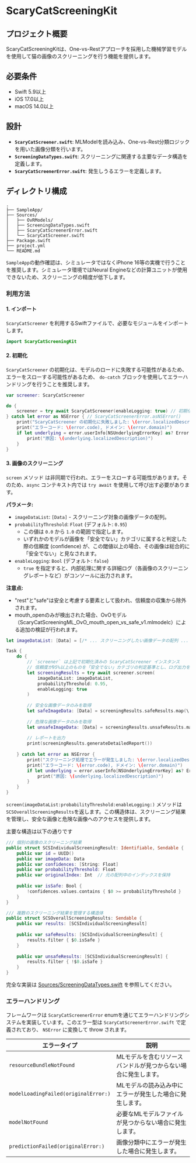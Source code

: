 # ScaryCatScreeningKit

## プロジェクト概要

ScaryCatScreeningKitは、One-vs-Restアプローチを採用した機械学習モデルを使用して猫の画像のスクリーニングを行う機能を提供します。

## 必要条件

- Swift 5.9以上
- iOS 17.0以上
- macOS 14.0以上

## 設計

*   **`ScaryCatScreener.swift`**: MLModelを読み込み、One-vs-Rest分類ロジックを用いた画像分類を行います。
*   **`ScreeningDataTypes.swift`**: スクリーニングに関連する主要なデータ構造を定義します。
*   **`ScaryCatScreenerError.swift`**: 発生しうるエラーを定義します。

## ディレクトリ構成

```tree
.
├── SampleApp/
├── Sources/
│   ├── OvRModels/          
│   ├── ScreeningDataTypes.swift  
│   ├── ScaryCatScreenerError.swift
│   └── ScaryCatScreener.swift
├── Package.swift
├── project.yml
└── README.md
```

`SampleApp`の動作確認は、シミュレータではなくiPhone 16等の実機で行うことを推奨します。シミュレータ環境ではNeural Engineなどの計算ユニットが使用できないため、スクリーニングの精度が低下します。

### 利用方法

#### 1. インポート

`ScaryCatScreener` を利用するSwiftファイルで、必要なモジュールをインポートします。

```swift
import ScaryCatScreeningKit
```

#### 2. 初期化

`ScaryCatScreener` の初期化は、モデルのロードに失敗する可能性があるため、エラーをスローする可能性があるため、 `do-catch` ブロックを使用してエラーハンドリングを行うことを推奨します。

```swift
var screener: ScaryCatScreener

do {
    screener = try await ScaryCatScreener(enableLogging: true) // 初期化時のログ出力を有効にする例
} catch let error as NSError { // ScaryCatScreenerError.asNSError()
    print("ScaryCatScreener の初期化に失敗しました: \(error.localizedDescription)")
    print("エラーコード: \(error.code), ドメイン: \(error.domain)")
    if let underlying = error.userInfo[NSUnderlyingErrorKey] as? Error {
        print("原因: \(underlying.localizedDescription)")
    }
}
```

#### 3. 画像のスクリーニング

`screen` メソッド は非同期で行われ、エラーをスローする可能性があります。そのため、`async` コンテキスト内では `try await` を使用して呼び出す必要があります。

**パラメータ:**

-   `imageDataList`: `[Data]` - スクリーニング対象の画像データの配列。
-   `probabilityThreshold`: `Float` (デフォルト: `0.95`)
    -   この値は `0.0` から `1.0` の範囲で指定します。
    -   いずれかのモデルが画像を「安全でない」カテゴリに属すると判定した際の信頼度 (confidence) が、この閾値以上の場合、その画像は総合的に「安全でない」と見なされます。
-   `enableLogging`: `Bool` (デフォルト: `false`)
    -   `true` を指定すると、内部処理に関する詳細ログ（各画像のスクリーニングレポートなど）がコンソールに出力されます。

**注意点:**
- "rest"と"safe"は安全と考慮する要素として扱われ、信頼度の収集から除外されます。
- mouth_openのみが検出された場合、OvOモデル（ScaryCatScreeningML_OvO_mouth_open_vs_safe_v1.mlmodelc）による追加の検証が行われます。

```swift
let imageDataList: [Data] = [/* ... スクリーニングしたい画像データの配列 ... */] 

Task {
    do {
        // `screener` は上記で初期化済みの ScaryCatScreener インスタンス
        // 信頼度が95%以上のものを「安全でない」カテゴリの判定基準とし、ログ出力を有効にする例
        let screeningResults = try await screener.screen(
            imageDataList: imageDataList, 
            probabilityThreshold: 0.95, 
            enableLogging: true
        )
        
        // 安全な画像データのみを取得
        let safeImageData: [Data] = screeningResults.safeResults.map(\.imageData)
        
        // 危険な画像データのみを取得
        let unsafeImageData: [Data] = screeningResults.unsafeResults.map(\.imageData)
        
        // レポートを出力
        print(screeningResults.generateDetailedReport())
        
    } catch let error as NSError {
        print("スクリーニング処理でエラーが発生しました: \(error.localizedDescription)")
        print("エラーコード: \(error.code), ドメイン: \(error.domain)")
        if let underlying = error.userInfo[NSUnderlyingErrorKey] as? Error {
            print("原因: \(underlying.localizedDescription)")
        }
    }
}
```

`screen(imageDataList:probabilityThreshold:enableLogging:)` メソッドは`SCSOverallScreeningResults`を返します。この構造体は、スクリーニング結果を管理し、安全な画像と危険な画像へのアクセスを提供します。

主要な構造は以下の通りです

```swift
/// 個別の画像のスクリーニング結果
public struct SCSIndividualScreeningResult: Identifiable, Sendable {
    public var id = UUID()
    public var imageData: Data
    public var confidences: [String: Float]
    public var probabilityThreshold: Float
    public var originalIndex: Int  // 元の配列中のインデックスを保持
    
    public var isSafe: Bool {
        !confidences.values.contains { $0 >= probabilityThreshold }
    }
}

/// 複数のスクリーニング結果を管理する構造体
public struct SCSOverallScreeningResults: Sendable {
    public var results: [SCSIndividualScreeningResult]
    
    public var safeResults: [SCSIndividualScreeningResult] {
        results.filter { $0.isSafe }
    }
    
    public var unsafeResults: [SCSIndividualScreeningResult] {
        results.filter { !$0.isSafe }
    }
}
```

完全な実装は [Sources/ScreeningDataTypes.swift](Sources/ScreeningDataTypes.swift) を参照してください。

### エラーハンドリング

フレームワークは `ScaryCatScreenerError` enumを通じてエラーハンドリングシステムを実装しています。このエラー型は `ScaryCatScreenerError.swift` で定義されており、 `NSError` に変換して throw されます。

| エラータイプ                       | 説明                                                         |
| -------------------------------- | ------------------------------------------------------------ |
| `resourceBundleNotFound`         | MLモデルを含むリソースバンドルが見つからない場合に発生します。     |
| `modelLoadingFailed(originalError:)` | MLモデルの読み込み中にエラーが発生した場合に発生します。           |
| `modelNotFound`                  | 必要なMLモデルファイルが見つからない場合に発生します。             |
| `predictionFailed(originalError:)`   | 画像分類中にエラーが発生した場合に発生します。                   |

